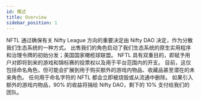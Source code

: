 ```yaml
---
id: 概述
title: Overview
sidebar_position: 1
---
```


NFTL 通过确保有关 Nifty League 方向的重要决定由 Nifty DAO 决定，作为分散我们生态系统的一种方式。 出售我们的角色启动了我们生态系统的原生实用程序和治理令牌的初始分发；美国国家橄榄球联盟。 NFTL 具有双重目的，即赋予用户对即将到来的游戏和锦标赛的投票权以及用于平台范围内的开支。 目前，这仅包括命名角色，但可能会扩展到用于购买额外的游戏内物品、收藏品甚至潜在的未来角色。 任何用于命名字符的 NFTL 都会立即被烧毁或从流通中删除。 如果引入额外的游戏内物品，90% 的收益将捐给 Nifty DAO，剩下的 10% 支付给我们的团队。
